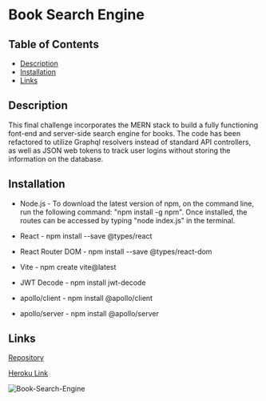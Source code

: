 # Book Search Engine

## Table of Contents
- [Description](#description)
- [Installation](#installation)
- [Links](#links)    

## Description

  This final challenge incorporates the MERN stack to build a fully functioning font-end and server-side search engine for books. The code has been refactored to utilize Graphql resolvers instead of standard API controllers, as well as JSON web tokens to track user logins without storing the information on the database. 

## Installation

- Node.js - To download the latest version of npm, on the command line, run the following command: 
"npm install -g npm". Once installed, the routes can be accessed by typing "node index.js" in the terminal. 

- React - npm install --save @types/react

- React Router DOM - npm install --save @types/react-dom

- Vite - npm create vite@latest

- JWT Decode - npm install jwt-decode

- apollo/client - npm install @apollo/client
- apollo/server - npm install @apollo/server


## Links

[Repository](https://github.com/pb1983/Book-Search_Engine)

[Heroku Link](https://radiant-ravine-30916-cc879b0122eb.herokuapp.com/)



![Book-Search-Engine](https://github.com/pb1983/Book-Search_Engine/assets/25019626/4d71c0bf-8603-4d94-a997-5a569da546de)
